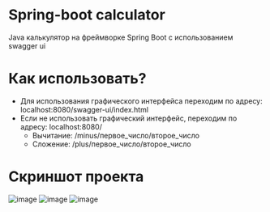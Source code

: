 # Spring-boot calculator
Java калькулятор на фреймворке Spring Boot c использованием swagger ui 
# Как использовать?
- Для использования графического интерфейса переходим по адресу:  localhost:8080/swagger-ui/index.html
- Если не использовать графический интерфейс, переходим по адресу: localhost:8080/
  - Вычитание: /minus/первое_число/второе_число
  - Сложение: /plus/первое_число/второе_число
# Скриншот проекта
![image](https://github.com/Hacker2999/Springcalcneo/assets/104303328/eb7282e8-bc12-4bd5-86cd-9feefa0d7496)
![image](https://github.com/Hacker2999/Springcalcneo/assets/104303328/adbba54b-54ef-4b87-bf42-67fff24b211d)
![image](https://github.com/Hacker2999/Springcalcneo/assets/104303328/e5ec01dc-6ae4-4e4f-91dc-d54a4c7a84ec)
